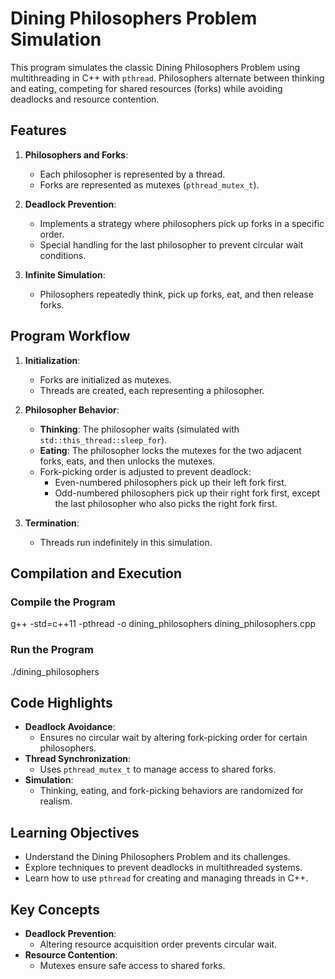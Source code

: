 # Dining Philosophers Problem Simulation

This program simulates the classic Dining Philosophers Problem using multithreading in C++ with `pthread`. Philosophers alternate between thinking and eating, competing for shared resources (forks) while avoiding deadlocks and resource contention.

## Features

1. **Philosophers and Forks**:
   - Each philosopher is represented by a thread.
   - Forks are represented as mutexes (`pthread_mutex_t`).

2. **Deadlock Prevention**:
   - Implements a strategy where philosophers pick up forks in a specific order.
   - Special handling for the last philosopher to prevent circular wait conditions.

3. **Infinite Simulation**:
   - Philosophers repeatedly think, pick up forks, eat, and then release forks.

## Program Workflow

1. **Initialization**:
   - Forks are initialized as mutexes.
   - Threads are created, each representing a philosopher.

2. **Philosopher Behavior**:
   - **Thinking**: The philosopher waits (simulated with `std::this_thread::sleep_for`).
   - **Eating**: The philosopher locks the mutexes for the two adjacent forks, eats, and then unlocks the mutexes.
   - Fork-picking order is adjusted to prevent deadlock:
     - Even-numbered philosophers pick up their left fork first.
     - Odd-numbered philosophers pick up their right fork first, except the last philosopher who also picks the right fork first.

3. **Termination**:
   - Threads run indefinitely in this simulation.

## Compilation and Execution

### Compile the Program
g++ -std=c++11 -pthread -o dining_philosophers dining_philosophers.cpp

### Run the Program
./dining_philosophers

## Code Highlights

- **Deadlock Avoidance**:
  - Ensures no circular wait by altering fork-picking order for certain philosophers.
- **Thread Synchronization**:
  - Uses `pthread_mutex_t` to manage access to shared forks.
- **Simulation**:
  - Thinking, eating, and fork-picking behaviors are randomized for realism.

## Learning Objectives

- Understand the Dining Philosophers Problem and its challenges.
- Explore techniques to prevent deadlocks in multithreaded systems.
- Learn how to use `pthread` for creating and managing threads in C++.

## Key Concepts

- **Deadlock Prevention**:
  - Altering resource acquisition order prevents circular wait.
- **Resource Contention**:
  - Mutexes ensure safe access to shared forks.

